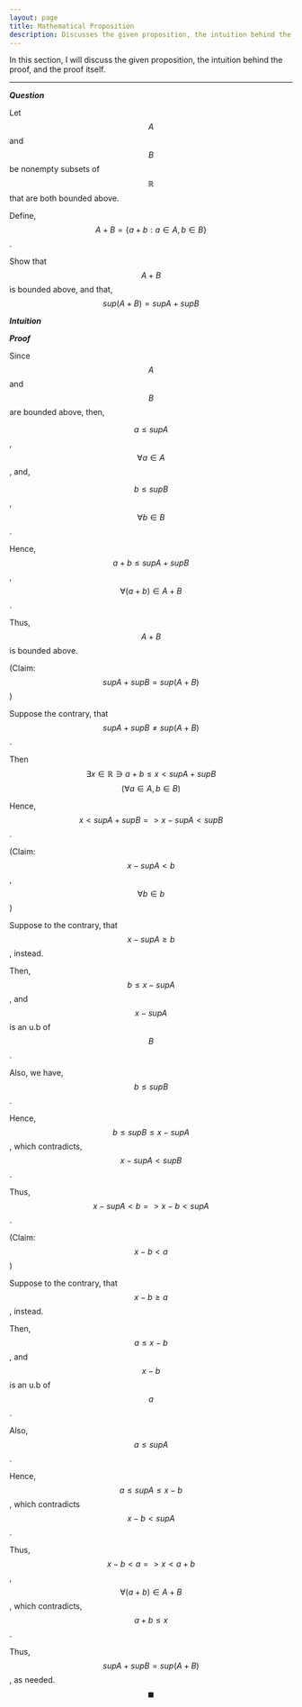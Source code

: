 ```yaml
---
layout: page
title: Mathematical Proposition
description: Discusses the given proposition, the intuition behind the proof, and the proof itself
---
```


In this section, I will discuss the given proposition, the intuition behind the proof, and the
proof itself.

---

_**Question**_

Let $$A$$ and $$B$$ be nonempty subsets of $$\mathbb{R}$$ that are  both bounded above.

Define, $$A + B = \{a + b: a \in A, b \in B\}$$.

Show that $$A + B$$ is bounded above, and that, $$sup(A + B) = sup A + sup B$$

_**Intuition**_

_**Proof**_

Since $$A$$ and $$B$$ are bounded above, then,

$$a \leqslant sup A$$, $$\forall a \in A$$, and,

$$b \leqslant sup B$$, $$\forall b \in B$$.

Hence, $$a + b \leqslant sup A + sup B$$, $$\forall (a + b) \in A + B$$.

Thus, $$A + B$$ is bounded above.

(Claim: $$sup A + sup B = sup (A + B)$$)

Suppose the contrary, that $$sup A + sup B \ne sup (A + B)$$.

Then $$\exists x \in \mathbb{R} \ni a + b \leqslant x < sup A + sup B$$
$$(\forall a \in A, b \in B)$$

Hence, $$x < sup A + sup B => x - sup A < sup B$$.

(Claim: $$x - sup A < b$$, $$\forall b \in b$$)

Suppose to the contrary, that $$x - sup A \geqslant b$$, instead.

Then, $$b \leqslant x - sup A$$, and $$x - sup A$$ is an u.b of $$B$$.

Also, we have, $$b \leqslant sup B$$.

Hence, $$b \leqslant sup B \leqslant x - sup A$$, which contradicts,
$$x - sup A < sup B$$.

Thus, $$x - sup A < b => x - b < sup A$$.

(Claim: $$x - b < a$$)

Suppose to the contrary, that $$x - b \geqslant a$$, instead.

Then, $$a \leqslant x - b$$, and $$x - b$$ is an u.b of $$a$$.

Also, $$a \leqslant sup A$$.

Hence, $$a \leqslant sup A \leqslant x - b$$, which contradicts $$x - b < sup A$$.

Thus, $$x - b < a => x < a + b$$, $$\forall (a + b) \in A + B$$, which contradicts,
$$a + b \leqslant x$$.

Thus, $$sup A + sup B = sup (A + B)$$, as needed. $$\blacksquare$$
